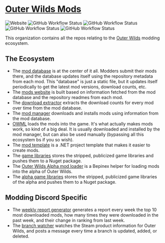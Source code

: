 # [Outer Wilds Mods](https://outerwildsmods.com)

![Website](https://img.shields.io/website?label=Website&style=flat-square&url=https%3A%2F%2Fouterwildsmods.com%2F)
![GitHub Workflow Status](https://img.shields.io/github/actions/workflow/status/ow-mods/outerwildsmods.com/auto-deploy.yml?label=Website%20Workflow&style=flat-square)
![GitHub Workflow Status](https://img.shields.io/github/actions/workflow/status/ow-mods/ow-mod-db/update-releases.yml?label=Mod%20Database&style=flat-square)
![GitHub Workflow Status](https://img.shields.io/github/actions/workflow/status/ow-mods/ow-mod-download-history/update-download-history.yml?label=Download%20Extractor&style=flat-square)
![GitHub Workflow Status](https://img.shields.io/github/actions/workflow/status/ow-mods/ow-branch-watcher/main.yml?label=Branch%20Watcher&style=flat-square)

This organization contains all the repos relating to the [Outer Wilds](https://store.steampowered.com/app/753640/Outer_Wilds/) modding ecosystem.

## The Ecosystem
- The [mod database](https://github.com/ow-mods/ow-mod-db) is at the center of it all. Modders submit their mods there, and the database updates itself using the repository metadata from each mod. This "database" is just a static file, but it updates itself periodically to get the latest mod versions, download counts, etc.
- The [mods website](https://github.com/ow-mods/outerwildsmods.com) is built based on information fetched from the mod database and the repository readmes from each mod.
- The [download extractor](https://github.com/ow-mods/OWModDBDownloadCountExtractor) extracts the download counts for every mod over time from the mod database.
- The [mod manager](https://github.com/ow-mods/ow-mod-man) downloads and installs mods using information from the mod database.
- [OWML](https://github.com/ow-mods/owml) loads the mods into the game. It's what actually makes mods work, so kind of a big deal. It is usually downloaded and installed by the mod manager, but can also be used manually (bypassing all this ecosystem bs if you so wish).
- The [mod template](https://github.com/ow-mods/ow-mod-template) is a .NET project template that makes it easier to create mods.
- The [game libraries](https://github.com/ow-mods/OuterWildsGameLibs) stores the stripped, publicized game libraries and pushes them to a Nuget package.
- The [Outer Wilds Alpha mod loader](https://github.com/ow-mods/OWAML) is a Bepinex helper for loading mods into the alpha of Outer Wilds.
- The [alpha game libraries](https://github.com/ow-mods/OuterWildsAlphaGameLibs) stores the stripped, publicized game libraries of the alpha and pushes them to a Nuget package.

## Modding Discord Specific
- The [weekly report generator](https://github.com/ow-mods/ow-weekly-report) generates a report every week the top 10 most downloaded mods, how many times they were downloaded in the past week, and their change in ranking from last week.
- The [branch watcher](https://github.com/ow-mods/ow-branch-watcher) watches the Steam product information for Outer Wilds, and posts a message every time a branch is updated, added, or deleted.
